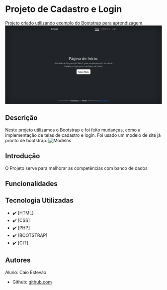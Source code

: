 <!--# Índice 

* [Projeto de Portfólio Pessoal](#projeto-de-portifolio-pessoal)  
* [Descrição](#descri%C3%A7%C3%A3o)  
* [Introdução](#introdu%C3%A7%C3%A3o)  
* [Funcionalidades](#funcioanlidades)  
* [Tecnologia Utilizadas](#tecnologia-utilizadas)  
* [Fontes Consultadas](#fontes-consultadas)  
* [Autores](#autores)  -->

# Projeto de Cadastro e Login
Projeto criado utilizando exemplo do Bootstrap para aprendizagem.
![Capa do Projeto](img/capa.png)


## Descrição
Neste projeto utilizamos o Bootstrap e foi feito mudanças, como a implementação de telas de cadastro e login. 
Foi usado um modelo de site já pronto de bootstrap.
![Modelos](img/modelos.png)


## Introdução
O Projeto serve para melhorar as competências com banco de dados


## Funcionalidades



## Tecnologia Utilizadas
- :heavy_check_mark: [HTML]
- :heavy_check_mark: [CSS]
- :heavy_check_mark: [PHP]
- :heavy_check_mark: [BOOTSTRAP]
- :heavy_check_mark: [GIT]


## Autores
Aluno: Caio Estevão
- Github: [github.com](https://github.com/Caioestevao1000)
